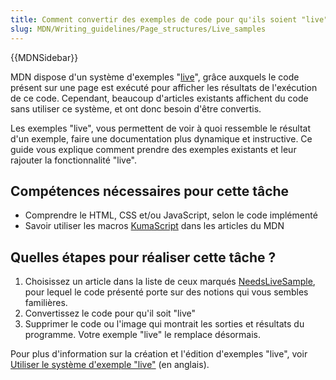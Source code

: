```yaml
---
title: Comment convertir des exemples de code pour qu'ils soient "live"
slug: MDN/Writing_guidelines/Page_structures/Live_samples
---
```


{{MDNSidebar}}

MDN dispose d'un système d'exemples "[live](/fr/docs/MDN/Writing_guidelines/Page_structures/Live_samples)", grâce auxquels le code présent sur une page est exécuté pour afficher les résultats de l'exécution de ce code. Cependant, beaucoup d'articles existants affichent du code sans utiliser ce système, et ont donc besoin d'être convertis.

Les exemples "live", vous permettent de voir à quoi ressemble le résultat d'un exemple, faire une documentation plus dynamique et instructive. Ce guide vous explique comment prendre des exemples existants et leur rajouter la fonctionnalité "live".

## Compétences nécessaires pour cette tâche

- Comprendre le HTML, CSS et/ou JavaScript, selon le code implémenté
- Savoir utiliser les macros [KumaScript](/fr/docs/Project:Introduction_to_KumaScript) dans les articles du MDN

## Quelles étapes pour réaliser cette tâche ?

1. Choisissez un article dans la liste de ceux marqués [NeedsLiveSample](/fr/docs/tag/NeedsLiveSample), pour lequel le code présenté porte sur des notions qui vous sembles familières.
2. Convertissez le code pour qu'il soit "live"
3. Supprimer le code ou l'image qui montrait les sorties et résultats du programme. Votre exemple "live" le remplace désormais.

Pour plus d'information sur la création et l'édition d'exemples "live", voir [Utiliser le système d'exemple "live"](/fr/docs/Project:MDN/Contributing/Editor_guide/Live_samples) (en anglais).
